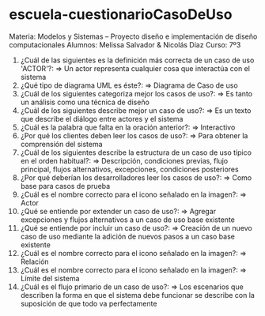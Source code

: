 # escuela-cuestionarioCasoDeUso

Materia: Modelos y Sistemas – Proyecto diseño e implementación de diseño computacionales
Alumnos: Melissa Salvador & Nicolás Díaz
Curso: 7º3

1. ¿Cuál de las siguientes es la definición más correcta de un caso de uso 'ACTOR'?: => Un actor representa cualquier cosa que interactúa con el sistema
2. ¿Qué tipo de diagrama UML es éste?: => Diagrama de Caso de uso
3. ¿Cuál de los siguientes categoriza mejor los casos de uso?: => Es tanto un análisis como una técnica de diseño
4. ¿Cuál de los siguientes describe mejor un caso de uso?: => Es un texto que describe el diálogo entre actores y el sistema
5. ¿Cuál es la palabra que falta en la oración anterior?: => Interactivo
6. ¿Por qué los clientes deben leer los casos de uso?: => Para obtener la comprensión del sistema
7. ¿Cuál de los siguientes describe la estructura de un caso de uso típico en el orden habitual?: => Descripción, condiciones previas, flujo principal, flujos alternativos, excepciones, condiciones posteriores
8. ¿Por qué deberían los desarrolladores leer los casos de uso?: => Como base para casos de prueba
9. ¿Cuál es el nombre correcto para el icono señalado en la imagen?: => Actor 
10. ¿Qué se entiende por extender un caso de uso?: => Agregar excepciones y flujos alternativos a un caso de uso base existente
11.	¿Qué se entiende por incluir un caso de uso?: => Creación de un nuevo caso de uso mediante la adición de nuevos pasos a un caso base existente
12.	¿Cuál es el nombre correcto para el icono señalado en la imagen?:	=> Relación
13.	¿Cuál es el nombre correcto para el icono señalado en la imagen?: => Límite del sistema
14.	¿Cuál es el flujo primario de un caso de uso?: => Los escenarios que describen la forma en que el sistema debe funcionar se describe con la suposición de que todo va perfectamente
